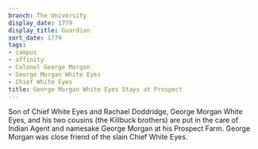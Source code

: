 ```yaml
---
branch: The University
display_date: 1779
display_title: Guardian
sort_date: 1779
tags:
- campus
- affinity
- Colonel George Morgan
- George Morgan White Eyes
- Chief White Eyes
title: George Morgan White Eyes Stays at Prospect
---
```


Son of Chief White Eyes and Rachael Doddridge, George Morgan White Eyes, and his two cousins (the Killbuck brothers) are put in the care of Indian Agent and namesake George Morgan at his Prospect Farm. George Morgan was close friend of the slain Chief White Eyes.
